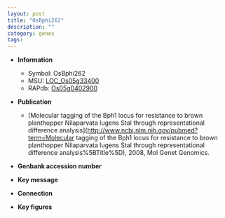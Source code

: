 ```yaml
---
layout: post
title: "OsBphi262"
description: ""
category: genes
tags: 
---
```


* **Information**  
    + Symbol: OsBphi262  
    + MSU: [LOC_Os05g33400](http://rice.plantbiology.msu.edu/cgi-bin/ORF_infopage.cgi?orf=LOC_Os05g33400)  
    + RAPdb: [Os05g0402900](http://rapdb.dna.affrc.go.jp/viewer/gbrowse_details/irgsp1?name=Os05g0402900)  

* **Publication**  
    + [Molecular tagging of the Bph1 locus for resistance to brown planthopper Nilaparvata lugens Stal through representational difference analysis](http://www.ncbi.nlm.nih.gov/pubmed?term=Molecular tagging of the Bph1 locus for resistance to brown planthopper Nilaparvata lugens Stal through representational difference analysis%5BTitle%5D), 2008, Mol Genet Genomics.

* **Genbank accession number**  

* **Key message**  

* **Connection**  

* **Key figures**  


